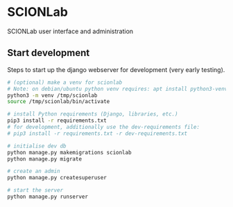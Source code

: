 # SCIONLab
SCIONLab user interface and administration

## Start development

Steps to start up the django webserver for development (very early testing).

```bash
# (optional) make a venv for scionlab
# Note: on debian/ubuntu python venv requires: apt install python3-venv
python3 -m venv /tmp/scionlab
source /tmp/scionlab/bin/activate

# install Python requirements (Django, libraries, etc.)
pip3 install -r requirements.txt
# for development, additionally use the dev-requirements file:
# pip3 install -r requirements.txt -r dev-requirements.txt

# initialise dev db
python manage.py makemigrations scionlab
python manage.py migrate

# create an admin
python manage.py createsuperuser

# start the server
python manage.py runserver
```
